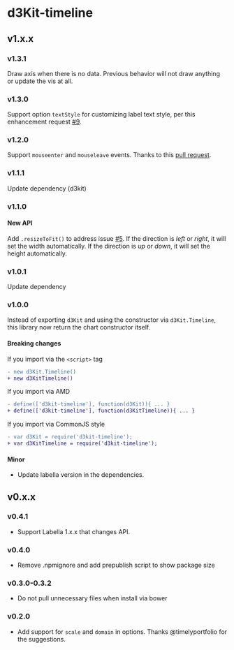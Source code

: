 # d3Kit-timeline

## v1.x.x

### v1.3.1

Draw axis when there is no data. Previous behavior will not draw anything or update the vis at all.

### v1.3.0

Support option `textStyle` for customizing label text style, per this enhancement request [#9](https://github.com/kristw/d3kit-timeline/issues/9).

### v1.2.0

Support `mouseenter` and `mouseleave` events. Thanks to this [pull request](https://github.com/kristw/d3kit-timeline/pull/8).

### v1.1.1

Update dependency (d3kit)

### v1.1.0

#### New API

Add `.resizeToFit()` to address issue [#5](https://github.com/kristw/d3kit-timeline/issues/5). If the direction is *left* or *right*, it will set the width automatically. If the direction is *up* or *down*, it will set the height automatically.

### v1.0.1

Update dependency

### v1.0.0

Instead of exporting `d3Kit` and using the constructor via `d3Kit.Timeline`, this library now return the chart constructor itself.

#### Breaking changes

If you import via the `<script>` tag

```diff
- new d3Kit.Timeline()
+ new d3KitTimeline()
```

If you import via AMD

```diff
- define(['d3kit-timeline'], function(d3Kit)){ ... }
+ define(['d3kit-timeline'], function(d3KitTimeline)){ ... }
```

If you import via CommonJS style

```diff
- var d3Kit = require('d3kit-timeline');
+ var d3KitTimeline = require('d3kit-timeline');
```

#### Minor

- Update labella version in the dependencies.

## v0.x.x

### v0.4.1
- Support Labella 1.x.x that changes API.

### v0.4.0
- Remove .npmignore and add prepublish script to show package size

### v0.3.0-0.3.2
- Do not pull unnecessary files when install via bower

### v0.2.0
- Add support for ```scale``` and ```domain``` in options. Thanks @timelyportfolio for the suggestions.
